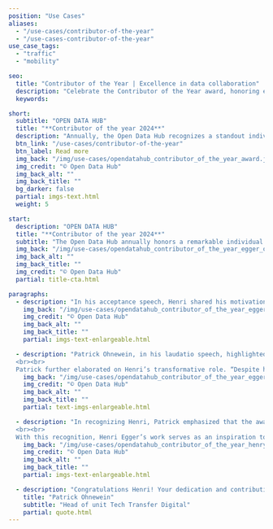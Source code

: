 ```yaml
---
position: "Use Cases"
aliases:
  - "/use-cases/contributor-of-the-year"
  - "/use-cases-contributor-of-the-year"
use_case_tags:
  - "traffic"
  - "mobility"

seo:
  title: "Contributor of the Year | Excellence in data collaboration"
  description: "Celebrate the Contributor of the Year award, honoring exceptional efforts that drive collaboration, innovation, and progress within the data community."
  keywords:

short:
  subtitle: "OPEN DATA HUB"
  title: "**Contributor of the year 2024**"
  description: "Annually, the Open Data Hub recognizes a standout individual with the Contributor of the Year award, celebrating their outstanding efforts that have greatly enhanced both the community and its influence."
  btn_link: "/use-cases/contributor-of-the-year"
  btn_label: Read more
  img_back: "/img/use-cases/opendatahub_contributor_of_the_year_award.jpg"
  img_credit: "© Open Data Hub"
  img_back_alt: ""
  img_back_title: ""
  bg_darker: false
  partial: imgs-text.html
  weight: 5

start:
  description: "OPEN DATA HUB"
  title: "**Contributor of the year 2024**"
  subtitle: "The Open Data Hub annually honors a remarkable individual with the Contributor of the Year award recognizing their exceptional efforts in enhancing the community of The Open Data Hub and its impact. This year, the accolade was presented to **Henri Egger**, whose contributions have profoundly influenced the Open Data Hub’s success" 
  img_back: "/img/use-cases/opendatahub_contributor_of_the_year_egger_ohnewein.jpg"
  img_back_alt: ""
  img_back_title: ""
  img_credit: "© Open Data Hub"
  partial: title-cta.html

paragraphs:
  - description: "In his acceptance speech, Henri shared his motivation for contributing to the Open Data Hub project at NOI Techpark. “The biggest motivation for my contributions,” he stated, “is the project's ability to facilitate data sharing across various fields. This integration can lead to innovative new products and make these processes more accessible to individuals who might not have a technical background.” Henri emphasized how crucial this is for smaller and emerging companies, particularly start-ups at NOI Techpark. “These companies need immediate access to high-quality data to overcome initial hurdles and accelerate their innovation process. The Open Data Hub provides that barrier-free access, allowing them to start quickly and innovate faster.”"
    img_back: "/img/use-cases/opendatahub_contributor_of_the_year_egger_speech.jpg"
    img_credit: "© Open Data Hub"
    img_back_alt: ""
    img_back_title: ""
    partial: imgs-text-enlargeable.html

  - description: "Patrick Ohnewein, in his laudatio speech, highlighted the significance of Henri’s contributions. “It is with great pride that we present the inaugural Open Data Hub Contributor of the Year Award,” Patrick announced. “This award honors an individual whose work has greatly advanced our goals and impact. It is not merely about technical skills but celebrates collaboration, excellence, and a commitment to building a supportive community.”
  <br><br>
  Patrick further elaborated on Henri’s transformative role. “Despite his youth, Henri Egger has become a source of inspiration, proving that dedication and intellect transcend age. His proactive engagement and insightful suggestions have driven numerous improvements and fostered a culture of innovation and collaboration within the Open Data Hub.”"
    img_back: "/img/use-cases/opendatahub_contributor_of_the_year_egger_ohnewein_handshake.jpg"
    img_credit: "© Open Data Hub"
    img_back_alt: ""
    img_back_title: ""
    partial: text-imgs-enlargeable.html

  - description: "In recognizing Henri, Patrick emphasized that the award not only celebrates his individual achievements but also the potential within the community. “Henri's story is a testament to the impact one can have regardless of age or background. His contributions exemplify how we can all shape the future of open data and digital innovation.”
  <br><br>
  With this recognition, Henri Egger’s work serves as an inspiration to all, encouraging continued excellence and contribution to the Open Data Hub’s development."
    img_back: "/img/use-cases/opendatahub_contributor_of_the_year_henry_egger.jpg"
    img_credit: "© Open Data Hub"
    img_back_alt: ""
    img_back_title: ""
    partial: imgs-text-enlargeable.html 

  - description: "Congratulations Henri! Your dedication and contributions are an inspiration to us all."
    title: "Patrick Ohnewein"
    subtitle: "Head of unit Tech Transfer Digital"
    partial: quote.html
---
```

